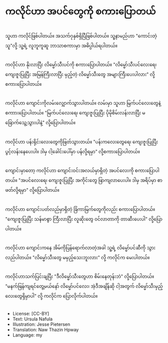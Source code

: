 # ကလိုင်ဟာ အပင်တွေကို စကားပြောတယ်

##
သူဟာ ကလိုင်ဖြစ်ပါတယ်။ အသက်၇နှစ်ရှိပြီဖြစ်ပါတယ်။ သူ့နာမည်ဟာ "ကောင်းတဲ့သူ"လို့ သူ့ရဲ့ လူဘူကူဆူ ဘာသာစကားမှာ အဓိပ္ပါယ်ရပါတယ်။

##
ကလိုင်ဟာ နိုးလာပြီး လိမ္မော်သီးပင်ကို စကားပြောပါတယ်။ "လိမ္မော်သီးပင်လေးရေ၊ ကျေးဇူးပြုပြီး အမြန်ကြီးလာပြီး မှည့်တဲ့ လိမ္မော်သီးတွေ အများကြီးပေးပါလား" လို့စကားပြောပါတယ်။

##
ကလိုင်ဟာ ကျောင်းကိုလမ်းလျှောက်သွားပါတယ်။ လမ်းမှာ သူဟာ မြက်ပင်လေးတွေနဲ့ စကာားပြောပါတယ်။ "မြက်ပင်လေးရေ၊ ကျေးဇူးပြုပြီး ပိုမိုစိမ်းလန်းလာပြီး မခြောက်သွေ့သွားပါနဲ့" လို့ပြောပါတယ်။

##
ကလိုင်ဟာ ပန်းရိုင်းလေးတွေကိုဖြတ်သွားတယ်။ "ပန်းကလေးတွေရေ၊ ကျေးဇူးပြုပြီး ပွင့်လန်းနေပေးပါ။ ဒါမှ ငါ့ခေါင်းပေါ်မှာ ပန်လို့ရမှာ" လို့စကားပြောပါတယ်။

##
ကျောင်းမှာတော့ ကလိုင်ဟာ ကျောင်းဝင်းအလယ်မှာရှိတဲ့ အပင်လေးကို စကားပြောပါတယ်။ "အပင်လေးရေ၊ ကျေးဇူးပြုပြီး အကိုင်းတွေ ဖြာကျလာပေးပါ။ ဒါမှ အရိပ်မှာ စာဖတ်လို့ရမှာ" လို့ပြောပါတယ်။

##
ကလိုင်ဟာ ကျောင်းပတ်လည်မှာရှိတဲ့ ခြံကာမြက်တွေကိုလည်း စကားပြောပါတယ်။ "ကျေးဇူးပြုပြီး သန်မာစွာ ကြီးလာပြီး လူဆိုးတွေ ဝင်လာတာကို တာဆီးပေးပါ" လို့ပြောပါတယ်။

##
ကလိုင်ဟာ ကျောင်းကနေ အိမ်ကို‌ပြန်ရောက်လာတဲ့အခါ သူ့ရဲ့ လိမ္မော်ပင်ဆီကို သွားလည်ပါတယ်။ "လိမ္မော်သီးတွေ မမှည့်သေးဘူးလား" လို့ ကလိုင်က မေးပါတယ်။

##
ကလိုင်ဟာသက်ပြင်းချပြီး "ဒီလိမ္မော်သီးတွေဟာ စိမ်းနေတုန်းဘဲ" လို့ပြောပါတယ်။ "မနက်ဖြန်ကျရင်တွေ့မယ်နော် လိမ္မော်ပင်လေး၊ အဲ့ဒီအချိန်ဆို ငါ့အတွက် လိမ္မော်သီးမှည့်လေးတွေရှိမှာပါ" လို့ ကလိုင်က ပြောလိုက်ပါတယ်။

##
* License: [CC-BY]
* Text: Ursula Nafula
* Illustration: Jesse Pietersen
* Translation: Naw Thazin Hpway
* Language: my
